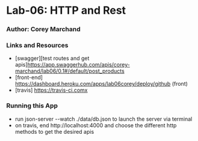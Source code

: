 # Lab-06: HTTP and Rest

### Author: Corey Marchand

### Links and Resources 
* [swagger][test routes and get apis]https://app.swaggerhub.com/apis/corey-marchand/lab06/0.1#/default/post_products
* [front-end] https://dashboard.heroku.com/apps/lab06corey/deploy/github (front)
* [travis] https://travis-ci.comx
### Running this App 
* run json-server --watch ./data/db.json to launch the server via terminal 
* on travis, end http://localhost:4000 and choose the different http methods to get the desired apis 

